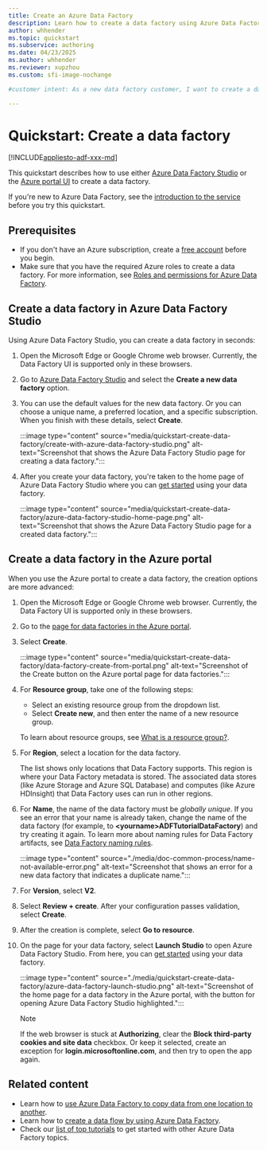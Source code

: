 ```yaml
---
title: Create an Azure Data Factory
description: Learn how to create a data factory using Azure Data Factory Studio or the Azure portal.
author: whhender
ms.topic: quickstart
ms.subservice: authoring
ms.date: 04/23/2025
ms.author: whhender
ms.reviewer: xupzhou
ms.custom: sfi-image-nochange

#customer intent: As a new data factory customer, I want to create a data factory instance so I can test its functions for my organization, or get started using it.

---
```


# Quickstart: Create a data factory

[!INCLUDE[appliesto-adf-xxx-md](includes/appliesto-adf-xxx-md.md)]

This quickstart describes how to use either [Azure Data Factory Studio](https://adf.azure.com) or the [Azure portal UI](https://portal.azure.com) to create a data factory.

If you're new to Azure Data Factory, see the [introduction to the service](introduction.md) before you try this quickstart.

## Prerequisites

- If you don't have an Azure subscription, create a [free account](https://azure.microsoft.com/pricing/purchase-options/azure-account?cid=msft_learn) before you begin.
- Make sure that you have the required Azure roles to create a data factory. For more information, see [Roles and permissions for Azure Data Factory](concepts-roles-permissions.md).

## Create a data factory in Azure Data Factory Studio

Using Azure Data Factory Studio, you can create a data factory in seconds:

1. Open the Microsoft Edge or Google Chrome web browser. Currently, the Data Factory UI is supported only in these browsers.

1. Go to [Azure Data Factory Studio](https://adf.azure.com) and select the **Create a new data factory** option.

1. You can use the default values for the new data factory. Or you can choose a unique name, a preferred location, and a specific subscription. When you finish with these details, select **Create**.

   :::image type="content" source="media/quickstart-create-data-factory/create-with-azure-data-factory-studio.png" alt-text="Screenshot that shows the Azure Data Factory Studio page for creating a data factory.":::

1. After you create your data factory, you're taken to the home page of Azure Data Factory Studio where you can [get started](#related-content) using your data factory.

   :::image type="content" source="media/quickstart-create-data-factory/azure-data-factory-studio-home-page.png" alt-text="Screenshot that shows the Azure Data Factory Studio page for a created data factory.":::

## Create a data factory in the Azure portal

When you use the Azure portal to create a data factory, the creation options are more advanced:

1. Open the Microsoft Edge or Google Chrome web browser. Currently, the Data Factory UI is supported only in these browsers.

1. Go to the [page for data factories in the Azure portal](https://portal.azure.com/#browse/Microsoft.DataFactory%2FdataFactories).

1. Select **Create**.

   :::image type="content" source="media/quickstart-create-data-factory/data-factory-create-from-portal.png" alt-text="Screenshot of the Create button on the Azure portal page for data factories.":::

1. For **Resource group**, take one of the following steps:
   - Select an existing resource group from the dropdown list.
   - Select **Create new**, and then enter the name of a new resource group.

   To learn about resource groups, see [What is a resource group?](../azure-resource-manager/management/overview.md#resource-groups).

1. For **Region**, select a location for the data factory.

   The list shows only locations that Data Factory supports. This region is where your Data Factory metadata is stored. The associated data stores (like Azure Storage and Azure SQL Database) and computes (like Azure HDInsight) that Data Factory uses can run in other regions.

1. For **Name**, the name of the data factory must be *globally unique*. If you see an error that your name is already taken, change the name of the data factory (for example, to **\<yourname\>ADFTutorialDataFactory**) and try creating it again. To learn more about naming rules for Data Factory artifacts, see [Data Factory naming rules](naming-rules.md).

   :::image type="content" source="./media/doc-common-process/name-not-available-error.png" alt-text="Screenshot that shows an error for a new data factory that indicates a duplicate name.":::

1. For **Version**, select **V2**.

1. Select **Review + create**. After your configuration passes validation, select **Create**.

1. After the creation is complete, select **Go to resource**.

1. On the page for your data factory, select **Launch Studio** to open Azure Data Factory Studio. From here, you can [get started](#related-content) using your data factory.

   :::image type="content" source="./media/quickstart-create-data-factory/azure-data-factory-launch-studio.png" alt-text="Screenshot of the home page for a data factory in the Azure portal, with the button for opening Azure Data Factory Studio highlighted.":::

   > [!NOTE]
   > If the web browser is stuck at **Authorizing**, clear the **Block third-party cookies and site data** checkbox. Or keep it selected, create an exception for **login.microsoftonline.com**, and then try to open the app again.

## Related content

- Learn how to [use Azure Data Factory to copy data from one location to another](quickstart-hello-world-copy-data-tool.md).
- Learn how to [create a data flow by using Azure Data Factory](data-flow-create.md).
- Check our [list of top tutorials](data-factory-tutorials.md) to get started with other Azure Data Factory topics.
